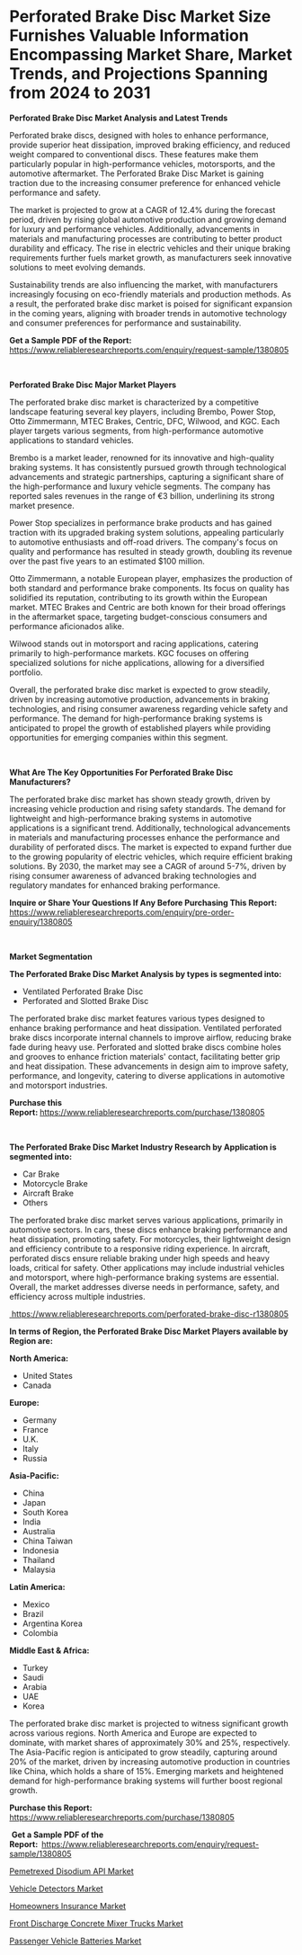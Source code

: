 <p><h1>Perforated Brake Disc Market Size Furnishes Valuable Information Encompassing Market Share, Market Trends, and Projections Spanning from 2024 to 2031</h1></p><p><strong>Perforated Brake Disc Market Analysis and Latest Trends</strong></p>
<p><p>Perforated brake discs, designed with holes to enhance performance, provide superior heat dissipation, improved braking efficiency, and reduced weight compared to conventional discs. These features make them particularly popular in high-performance vehicles, motorsports, and the automotive aftermarket. The Perforated Brake Disc Market is gaining traction due to the increasing consumer preference for enhanced vehicle performance and safety. </p><p>The market is projected to grow at a CAGR of 12.4% during the forecast period, driven by rising global automotive production and growing demand for luxury and performance vehicles. Additionally, advancements in materials and manufacturing processes are contributing to better product durability and efficacy. The rise in electric vehicles and their unique braking requirements further fuels market growth, as manufacturers seek innovative solutions to meet evolving demands. </p><p>Sustainability trends are also influencing the market, with manufacturers increasingly focusing on eco-friendly materials and production methods. As a result, the perforated brake disc market is poised for significant expansion in the coming years, aligning with broader trends in automotive technology and consumer preferences for performance and sustainability.</p></p>
<p><strong>Get a Sample PDF of the Report:&nbsp;</strong> <a href="https://www.reliableresearchreports.com/enquiry/request-sample/1380805?utm_campaign=38&utm_medium=2&utm_source=Github&utm_content=ia&utm_term=02112024&utm_id=perforated-brake-disc">https://www.reliableresearchreports.com/enquiry/request-sample/1380805</a></p>
<p>&nbsp;</p>
<p><strong>Perforated Brake Disc Major Market Players</strong></p>
<p><p>The perforated brake disc market is characterized by a competitive landscape featuring several key players, including Brembo, Power Stop, Otto Zimmermann, MTEC Brakes, Centric, DFC, Wilwood, and KGC. Each player targets various segments, from high-performance automotive applications to standard vehicles.</p><p>Brembo is a market leader, renowned for its innovative and high-quality braking systems. It has consistently pursued growth through technological advancements and strategic partnerships, capturing a significant share of the high-performance and luxury vehicle segments. The company has reported sales revenues in the range of €3 billion, underlining its strong market presence.</p><p>Power Stop specializes in performance brake products and has gained traction with its upgraded braking system solutions, appealing particularly to automotive enthusiasts and off-road drivers. The company's focus on quality and performance has resulted in steady growth, doubling its revenue over the past five years to an estimated $100 million.</p><p>Otto Zimmermann, a notable European player, emphasizes the production of both standard and performance brake components. Its focus on quality has solidified its reputation, contributing to its growth within the European market. MTEC Brakes and Centric are both known for their broad offerings in the aftermarket space, targeting budget-conscious consumers and performance aficionados alike.</p><p>Wilwood stands out in motorsport and racing applications, catering primarily to high-performance markets. KGC focuses on offering specialized solutions for niche applications, allowing for a diversified portfolio.</p><p>Overall, the perforated brake disc market is expected to grow steadily, driven by increasing automotive production, advancements in braking technologies, and rising consumer awareness regarding vehicle safety and performance. The demand for high-performance braking systems is anticipated to propel the growth of established players while providing opportunities for emerging companies within this segment.</p></p>
<p>&nbsp;</p>
<p><strong>What Are The Key Opportunities For Perforated Brake Disc Manufacturers?</strong></p>
<p><p>The perforated brake disc market has shown steady growth, driven by increasing vehicle production and rising safety standards. The demand for lightweight and high-performance braking systems in automotive applications is a significant trend. Additionally, technological advancements in materials and manufacturing processes enhance the performance and durability of perforated discs. The market is expected to expand further due to the growing popularity of electric vehicles, which require efficient braking solutions. By 2030, the market may see a CAGR of around 5-7%, driven by rising consumer awareness of advanced braking technologies and regulatory mandates for enhanced braking performance.</p></p>
<p><strong>Inquire or Share Your Questions If Any Before Purchasing This Report:</strong> <a href="https://www.reliableresearchreports.com/enquiry/pre-order-enquiry/1380805?utm_campaign=38&utm_medium=2&utm_source=Github&utm_content=ia&utm_term=02112024&utm_id=perforated-brake-disc">https://www.reliableresearchreports.com/enquiry/pre-order-enquiry/1380805</a></p>
<p>&nbsp;</p>
<p><strong>Market Segmentation</strong></p>
<p><strong>The Perforated Brake Disc Market Analysis by types is segmented into:</strong></p>
<p><ul><li>Ventilated Perforated Brake Disc</li><li>Perforated and Slotted Brake Disc</li></ul></p>
<p><p>The perforated brake disc market features various types designed to enhance braking performance and heat dissipation. Ventilated perforated brake discs incorporate internal channels to improve airflow, reducing brake fade during heavy use. Perforated and slotted brake discs combine holes and grooves to enhance friction materials' contact, facilitating better grip and heat dissipation. These advancements in design aim to improve safety, performance, and longevity, catering to diverse applications in automotive and motorsport industries.</p></p>
<p><strong>Purchase this Report:&nbsp;</strong><a href="https://www.reliableresearchreports.com/purchase/1380805?utm_campaign=38&utm_medium=2&utm_source=Github&utm_content=ia&utm_term=02112024&utm_id=perforated-brake-disc">https://www.reliableresearchreports.com/purchase/1380805</a></p>
<p>&nbsp;</p>
<p><strong>The Perforated Brake Disc Market Industry Research by Application is segmented into:</strong></p>
<p><ul><li>Car Brake</li><li>Motorcycle Brake</li><li>Aircraft Brake</li><li>Others</li></ul></p>
<p><p>The perforated brake disc market serves various applications, primarily in automotive sectors. In cars, these discs enhance braking performance and heat dissipation, promoting safety. For motorcycles, their lightweight design and efficiency contribute to a responsive riding experience. In aircraft, perforated discs ensure reliable braking under high speeds and heavy loads, critical for safety. Other applications may include industrial vehicles and motorsport, where high-performance braking systems are essential. Overall, the market addresses diverse needs in performance, safety, and efficiency across multiple industries.</p></p>
<p><a href="https://www.reliableresearchreports.com/perforated-brake-disc-r1380805?utm_campaign=38&utm_medium=2&utm_source=Github&utm_content=ia&utm_term=02112024&utm_id=perforated-brake-disc">&nbsp;https://www.reliableresearchreports.com/perforated-brake-disc-r1380805</a></p>
<p><strong>In terms of Region, the Perforated Brake Disc Market Players available by Region are:</strong></p>
<p>
    <p> <strong> North America: </strong>
        <ul>
            <li>United States</li>
            <li>Canada</li>
        </ul>
        </p> 
    <p> <strong> Europe: </strong>
        <ul>
            <li>Germany</li>
            <li>France</li>
            <li>U.K.</li>
            <li>Italy</li>
            <li>Russia</li>
        </ul>
        </p> 
    <p> <strong> Asia-Pacific: </strong>
        <ul>
            <li>China</li>
            <li>Japan</li>
            <li>South Korea</li>
            <li>India</li>
            <li>Australia</li>
            <li>China Taiwan</li>
            <li>Indonesia</li>
            <li>Thailand</li>
            <li>Malaysia</li>
        </ul>
        </p> 
    <p> <strong> Latin America: </strong>
        <ul>
            <li>Mexico</li>
            <li>Brazil</li>
            <li>Argentina Korea</li>
            <li>Colombia</li>
        </ul>
        </p> 
    <p> <strong> Middle East & Africa: </strong>
        <ul>
            <li>Turkey</li>
            <li>Saudi</li>
            <li>Arabia</li>
            <li>UAE</li>
            <li>Korea</li>
        </ul>
    </p>
    </p>
<p><p>The perforated brake disc market is projected to witness significant growth across various regions. North America and Europe are expected to dominate, with market shares of approximately 30% and 25%, respectively. The Asia-Pacific region is anticipated to grow steadily, capturing around 20% of the market, driven by increasing automotive production in countries like China, which holds a share of 15%. Emerging markets and heightened demand for high-performance braking systems will further boost regional growth.</p></p>
<p><strong>Purchase this Report: </strong><a href="https://www.reliableresearchreports.com/purchase/1380805?utm_campaign=38&utm_medium=2&utm_source=Github&utm_content=ia&utm_term=02112024&utm_id=perforated-brake-disc">https://www.reliableresearchreports.com/purchase/1380805</a></p>
<p>&nbsp;<strong>Get a Sample PDF of the Report:&nbsp;&nbsp;</strong><a href="https://www.reliableresearchreports.com/enquiry/request-sample/1380805?utm_campaign=38&utm_medium=2&utm_source=Github&utm_content=ia&utm_term=02112024&utm_id=perforated-brake-disc">https://www.reliableresearchreports.com/enquiry/request-sample/1380805</a></p>
<p><strong></strong></p>
<p><p><a href="https://www.linkedin.com/pulse/insights-pemetrexed-disodium-api-market-size-which-expanding-98-o18gc?utm_campaign=38&utm_medium=2&utm_source=Github&utm_content=ia&utm_term=02112024&utm_id=perforated-brake-disc">Pemetrexed Disodium API Market</a></p><p><a href="https://github.com/hegwervaemeruk/Market-Research-Report-List-1/blob/main/vehicle-detectors-market.md?utm_campaign=38&utm_medium=2&utm_source=Github&utm_content=ia&utm_term=02112024&utm_id=perforated-brake-disc">Vehicle Detectors Market</a></p><p><a href="https://www.linkedin.com/pulse/homeowners-insurance-market-overview-forecast-2024--e39nc?utm_campaign=38&utm_medium=2&utm_source=Github&utm_content=ia&utm_term=02112024&utm_id=perforated-brake-disc">Homeowners Insurance Market</a></p><p><a href="https://issuu.com/reportprime-2/docs/front-discharge-concrete-mixer-truc_3cf1ee01f63eea?utm_campaign=38&utm_medium=2&utm_source=Github&utm_content=ia&utm_term=02112024&utm_id=perforated-brake-disc">Front Discharge Concrete Mixer Trucks Market</a></p><p><a href="https://github.com/ibbiechinotit/Market-Research-Report-List-1/blob/main/passenger-vehicle-batteries-market.md?utm_campaign=38&utm_medium=2&utm_source=Github&utm_content=ia&utm_term=02112024&utm_id=perforated-brake-disc">Passenger Vehicle Batteries Market</a></p></p>